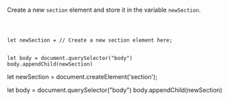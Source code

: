 Create a new `section` element and store
it in the variable `newSection`.

<codeblock language="javascript" type="exercise" testMode="fixedInput">
<code>
<panel language="html" hidden="true">

</panel>
<panel language="javascript">
let newSection = // Create a new section element here;

let body = document.querySelector("body")
body.appendChild(newSection)
</panel>
</code>

<solution>
let newSection = document.createElement('section');

let body = document.querySelector("body")
body.appendChild(newSection)
</solution>
</codeblock>